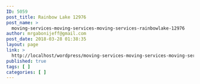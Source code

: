 ```yaml
---
ID: 5059
post_title: Rainbow Lake 12976
post_name: >
  moving-services-moving-services-moving-services-rainbowlake-12976
author: mrgabonijeff@gmail.com
post_date: 2018-03-28 01:38:35
layout: page
link: >
  http://localhost/wordpress/moving-services-moving-services-moving-services-rainbowlake-12976/
published: true
tags: [ ]
categories: [ ]
---
```

